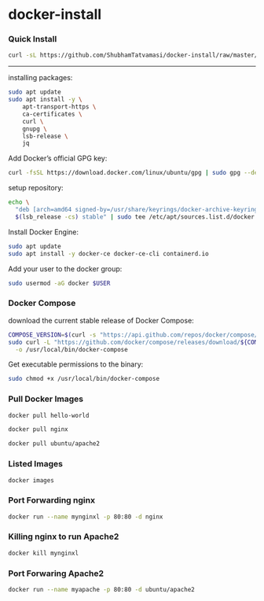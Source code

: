 # docker-install


### Quick Install
```bash
curl -sL https://github.com/ShubhamTatvamasi/docker-install/raw/master/docker-install.sh | bash
```
---

installing packages:
```bash
sudo apt update
sudo apt install -y \
    apt-transport-https \
    ca-certificates \
    curl \
    gnupg \
    lsb-release \
    jq
```

Add Docker’s official GPG key:
```bash
curl -fsSL https://download.docker.com/linux/ubuntu/gpg | sudo gpg --dearmor -o /usr/share/keyrings/docker-archive-keyring.gpg
```

setup repository:
```bash
echo \
  "deb [arch=amd64 signed-by=/usr/share/keyrings/docker-archive-keyring.gpg] https://download.docker.com/linux/ubuntu \
  $(lsb_release -cs) stable" | sudo tee /etc/apt/sources.list.d/docker.list > /dev/null
```

Install Docker Engine:
```bash
sudo apt update
sudo apt install -y docker-ce docker-ce-cli containerd.io
```

Add your user to the docker group:
```bash
sudo usermod -aG docker $USER
```

### Docker Compose

download the current stable release of Docker Compose:
```bash
COMPOSE_VERSION=$(curl -s "https://api.github.com/repos/docker/compose/tags" | jq -r '.[0].name')
sudo curl -L "https://github.com/docker/compose/releases/download/${COMPOSE_VERSION}/docker-compose-$(uname -s)-$(uname -m)" \
  -o /usr/local/bin/docker-compose
```

Get executable permissions to the binary:
```bash
sudo chmod +x /usr/local/bin/docker-compose
```

### Pull Docker Images
```bash
docker pull hello-world
````
```bash
docker pull nginx
````
```bash
docker pull ubuntu/apache2
````
### Listed Images
```bash
docker images
````
### Port Forwarding nginx
```bash
docker run --name mynginxl -p 80:80 -d nginx
````
### Killing nginx to run Apache2
```bash
docker kill mynginxl
````
### Port Forwaring Apache2
```bash
docker run --name myapache -p 80:80 -d ubuntu/apache2
````

